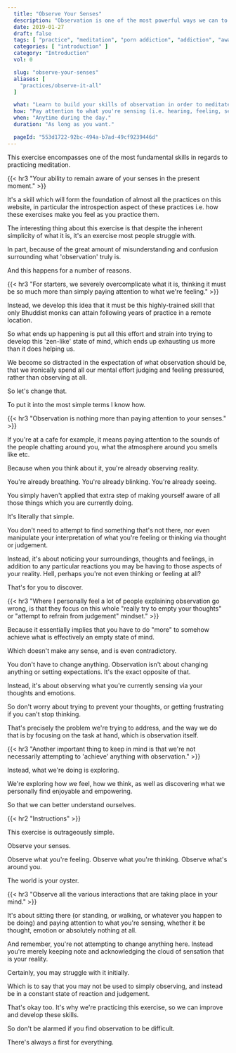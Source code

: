 ```yaml
---
  title: "Observe Your Senses"
  description: "Observation is one of the most powerful ways we can to build our awareness and learn to regain control over our porn addiction."
  date: 2019-01-27
  draft: false
  tags: [ "practice", "meditation", "porn addiction", "addiction", "awareness", "awareness exercises", "perspective", "nofap", "neverfap", "neverfap deluxe" ]
  categories: [ "introduction" ]
  category: "Introduction"
  vol: 0

  slug: "observe-your-senses"
  aliases: [
    "practices/observe-it-all"
  ]

  what: "Learn to build your skills of observation in order to meditate and practice awareness exercises effectively."
  how: "Pay attention to what you're sensing (i.e. hearing, feeling, seeing etc.)"
  when: "Anytime during the day."
  duration: "As long as you want."

  pageId: "553d1722-92bc-494a-b7ad-49cf9239446d"
---
```


<!-- VERY HAPPY WITH THIS -->


<!-- {{< hr2 "Context" >}} -->


This exercise encompasses one of the most fundamental skills in regards to practicing meditation.


{{< hr3 "Your ability to remain aware of your senses in the present moment." >}}


It's a skill which will form the foundation of almost all the practices on this website, in particular the introspection aspect of these practices i.e. how these exercises make you feel as you practice them.

The interesting thing about this exercise is that despite the inherent simplicity of what it is, it's an exercise most people struggle with.

In part, because of the great amount of misunderstanding and confusion surrounding what 'observation' truly is.

And this happens for a number of reasons.


{{< hr3 "For starters, we severely overcomplicate what it is, thinking it must be so much more than simply paying attention to what we're feeling." >}}


Instead, we develop this idea that it must be this highly-trained skill that only Bhuddist monks can attain following years of practice in a remote location. 

So what ends up happening is put all this effort and strain into trying to develop this 'zen-like' state of mind, which ends up exhausting us more than it does helping us. 

We become so distracted in the expectation of what observation should be, that we ironically spend all our mental effort judging and feeling pressured, rather than observing at all.

So let's change that.

To put it into the most simple terms I know how.


{{< hr3 "Observation is nothing more than paying attention to your senses." >}}


If you're at a cafe for example, it means paying attention to the sounds of the people chatting around you, what the atmosphere around you smells like etc.

Because when you think about it, you're already observing reality. 

You're already breathing. You're already blinking. You're already seeing. 

You simply haven't applied that extra step of making yourself aware of all those things which you are currently doing. 

It's literally that simple. 

You don't need to attempt to find something that's not there, nor even manipulate your interpretation of what you're feeling or thinking via thought or judgement.

Instead, it's about noticing your surroundings, thoughts and feelings, in addition to any particular reactions you may be having to those aspects of your reality. Hell, perhaps you're not even thinking or feeling at all? 

That's for you to discover.


{{< hr3 "Where I personally feel a lot of people explaining observation go wrong, is that they focus on this whole \"really try to empty your thoughts\" or \"attempt to refrain from judgement\" mindset." >}}


Because it essentially implies that you have to do "more" to somehow achieve what is effectively an empty state of mind.

Which doesn't make any sense, and is even contradictory.

You don't have to change anything. Observation isn't about changing anything or setting expectations. It's the exact opposite of that.

Instead, it's about observing what you're currently sensing via your thoughts and emotions. 

So don't worry about trying to prevent your thoughts, or getting frustrating if you can't stop thinking.

That's precisely the problem we're trying to address, and the way we do that is by focusing on the task at hand, which is observation itself.


{{< hr3 "Another important thing to keep in mind is that we're not necessarily attempting to 'achieve' anything with observation." >}}


Instead, what we're doing is exploring. 

We're exploring how we feel, how we think, as well as discovering what we personally find enjoyable and empowering. 

So that we can better understand ourselves. 


{{< hr2 "Instructions" >}}


This exercise is outrageously simple.

Observe your senses. 

Observe what you're feeling. Observe what you're thinking. Observe what's around you.

The world is your oyster.


{{< hr3 "Observe all the various interactions that are taking place in your mind." >}}


It's about sitting there (or standing, or walking, or whatever you happen to be doing) and paying attention to what you're sensing, whether it be thought, emotion or absolutely nothing at all. 

And remember, you're not attempting to change anything here. Instead you're merely keeping note and acknowledging the cloud of sensation that is your reality. 

Certainly, you may struggle with it initially.

Which is to say that you may not be used to simply observing, and instead be in a constant state of reaction and judgement.

That's okay too. It's why we're practicing this exercise, so we can improve and develop these skills.

So don't be alarmed if you find observation to be difficult.

There's always a first for everything.



<!-- 
{{< hr2 "Additional Resources" >}}  -->

<!-- maybe link to other  -->

